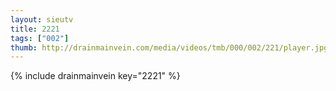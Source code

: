```yaml
--- 
layout: sieutv
title: 2221
tags: ["002"]
thumb: http://drainmainvein.com/media/videos/tmb/000/002/221/player.jpg
---
```

{% include drainmainvein key="2221" %} 
